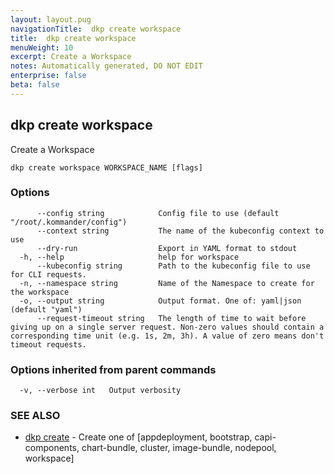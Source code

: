 ```yaml
---
layout: layout.pug
navigationTitle:  dkp create workspace
title:  dkp create workspace
menuWeight: 10
excerpt: Create a Workspace
notes: Automatically generated, DO NOT EDIT
enterprise: false
beta: false
---
```

<!-- vale off -->
<!-- markdownlint-disable -->

## dkp create workspace

Create a Workspace

```
dkp create workspace WORKSPACE_NAME [flags]
```

### Options

```
      --config string            Config file to use (default "/root/.kommander/config")
      --context string           The name of the kubeconfig context to use
      --dry-run                  Export in YAML format to stdout
  -h, --help                     help for workspace
      --kubeconfig string        Path to the kubeconfig file to use for CLI requests.
  -n, --namespace string         Name of the Namespace to create for the workspace
  -o, --output string            Output format. One of: yaml|json (default "yaml")
      --request-timeout string   The length of time to wait before giving up on a single server request. Non-zero values should contain a corresponding time unit (e.g. 1s, 2m, 3h). A value of zero means don't timeout requests.
```

### Options inherited from parent commands

```
  -v, --verbose int   Output verbosity
```

### SEE ALSO

* [dkp create](/dkp/kommander/2.2/cli/dkp/create/)	 - Create one of [appdeployment, bootstrap, capi-components, chart-bundle, cluster, image-bundle, nodepool, workspace]

